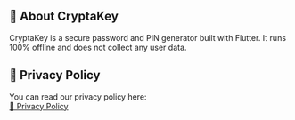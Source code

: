## 📱 About CryptaKey

CryptaKey is a secure password and PIN generator built with Flutter. It runs 100% offline and does not collect any user data.

## 📄 Privacy Policy

You can read our privacy policy here:  
[📄 Privacy Policy](https://medovich123545.github.io/privacy-policy/privacy-policy.html)
